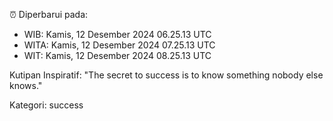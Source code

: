 ⏰ Diperbarui pada:
- WIB: Kamis, 12 Desember 2024 06.25.13 UTC
- WITA: Kamis, 12 Desember 2024 07.25.13 UTC
- WIT: Kamis, 12 Desember 2024 08.25.13 UTC

Kutipan Inspiratif:
"The secret to success is to know something nobody else knows."


Kategori: success

